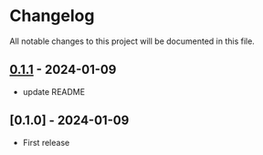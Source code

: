# Changelog

All notable changes to this project will be documented in this file.

## [0.1.1] - 2024-01-09

- update README

## [0.1.0] - 2024-01-09

- First release

[0.1.1]: https://github.com/yutak23/vitest-openapi/compare/v0.1.0...v0.1.1
